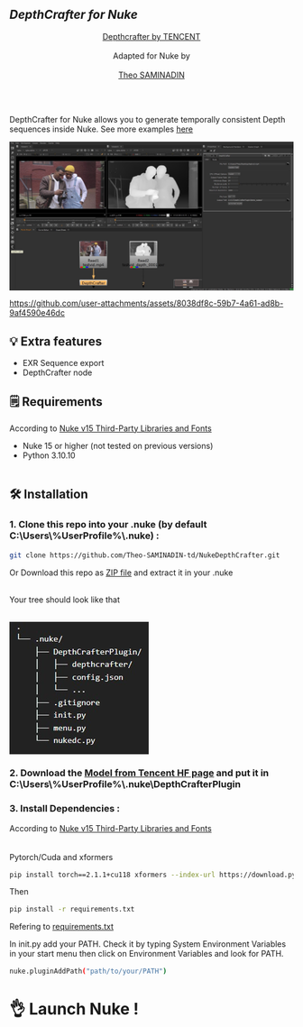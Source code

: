 ## ___***DepthCrafter for Nuke***___
<div align="center">

[Depthcrafter by TENCENT](https://github.com/Tencent/DepthCrafter)
<br><br>
Adapted for Nuke by 
<br><br>
[Theo SAMINADIN](https://github.com/Theo-SAMINADIN-td)

</div>
 <br><br>

DepthCrafter for Nuke allows you to generate temporally consistent Depth sequences inside Nuke. See more examples [here](https://github.com/Tencent/DepthCrafter?tab=readme-ov-file#-visualization)

<div style="display: flex;">
  <img src="images/Screenshot_Global.jpg"/>
  <br><br>
</div>

https://github.com/user-attachments/assets/8038df8c-59b7-4a61-ad8b-9af4590e46dc

## 💡 Extra features

- EXR Sequence export
- DepthCrafter node


## 🗒️ Requirements
According to [Nuke v15 Third-Party Libraries and Fonts](https://learn.foundry.com/nuke/content/misc/studio_third_party_libraries.html)

- Nuke 15 or higher (not tested on previous versions)
- Python 3.10.10
<br><br>
## 🛠️ Installation
### 1. Clone this repo into your .nuke (by default C:\Users\\%UserProfile%\\.nuke) :
```bash
git clone https://github.com/Theo-SAMINADIN-td/NukeDepthCrafter.git
```
Or Download this repo as [ZIP file](https://github.com/Theo-SAMINADIN-td/NukeDepthCrafter/archive/refs/heads/main.zip) and extract it in your .nuke
<br><br>

Your tree should look like that
<br><br>
<div style="display: flex;">
  <img src="images/Tree.jpg"/>
  <br><br>
</div>

### 2. Download the [Model from Tencent HF page](https://huggingface.co/tencent/DepthCrafter/blob/main/diffusion_pytorch_model.safetensors) and put it in C:\Users\\%UserProfile%\\.nuke\DepthCrafterPlugin

### 3. Install Dependencies :

According to [Nuke v15 Third-Party Libraries and Fonts](https://learn.foundry.com/nuke/content/misc/studio_third_party_libraries.html)
<br>
<br>
<br>
Pytorch/Cuda and xformers
<br>
```bash
pip install torch==2.1.1+cu118 xformers --index-url https://download.pytorch.org/whl/cu118
```
Then
```bash
pip install -r requirements.txt
```
Refering to [requirements.txt](https://github.com/Theo-SAMINADIN-td/NukeDepthCrafter/blob/main/DepthCrafterPlugin/requirements.txt)

In init.py add your PATH. Check it by typing System Environment Variables in your start menu then click on Environment Variables and look for PATH.
```bash
nuke.pluginAddPath("path/to/your/PATH")
```


# 👌 Launch Nuke !
